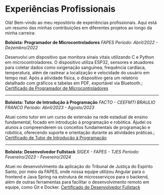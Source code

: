 # Experiências Profissionais

Olá! Bem-vindo ao meu repositório de experiências profissionais. Aqui está um resumo das minhas contribuições em diferentes projetos ao longo da minha carreira:

**Bolsista: Programador de Microcontroladores**
*FAPES*
*Período: Abril/2022 - Dezembro/2022*

Desenvolvi um dispositivo que monitora sinais vitais utilizando C e Python em microcontroladores. O dispositivo utiliza ESP32, sensores e atuadores para coletar dados como oxigenação sanguínea, frequência cardíaca, temperatura, além de rastrear a localização e velocidade do usuário em tempo real. Após a atividade física, o dispositivo gera um relatório detalhado com gráficos e tabelas em PDF, exportável via Bluetooth.;
[Certificado de Programador de Microcontroladores](https://github.com/joaogabrielbz/Experiencias/tree/main/Bolsista%20-%20desenvolvedor%20de%20microcontroladores/Certificado.pdf)

***

**Bolsista: Tutor de Introdução à Programação**
*FACTO - CEEFMTI BRAULIO FRANCO* 
*Período: Abril/2023 - Agosto/2023*

Atuei como tutor em um curso de extensão na rede estadual de ensino fundamental, focado em introdução à programação e robótica. Ajudei os alunos a compreenderem os conceitos fundamentais de programação e robótica, oferecendo suporte e orientação durante as atividades práticas.;
[Certificado de Tutor de Introdução à Programação](https://github.com/joaogabrielbz/Experiencias/tree/main/Bolsista%20-%20tutor%20de%20introdução%20a%20programacao/Certificado.pdf)

***

**Bolsista: Desenvolvedor Fullstack**
*SIGEX - FAPES - TJES*
*Período: Fevereiro/2023 - Fevereiro/2024*

Atuei no desenvolvimento da aplicação do Tribunal de Justiça do Espírito Santo, por meio da FAPES, onde nossa equipe utilizou Angular para o frontend e Java Spring na estrutura de microsserviços para o backend, além de outras ferramentas para facilitar o desenvolvimento remoto em equipe, como Git e Docker.
[Certificado de Desenvolvedor Fullstack](https://github.com/joaogabrielbz/Experiencias/blob/main/Bolsista%20-%20desenvolvedor%20TJES/Declaracao.pdf)
